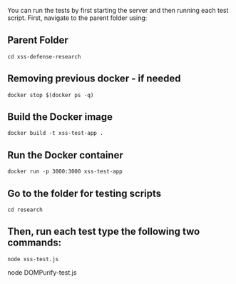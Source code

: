 You can run the tests by first starting the server and then running each test script. First, navigate to the parent folder using:

## Parent Folder
```
cd xss-defense-research 
```

## Removing previous docker - if needed
```
docker stop $(docker ps -q)
```
## Build the Docker image
```
docker build -t xss-test-app .
```
## Run the Docker container
```
docker run -p 3000:3000 xss-test-app
```
## Go to the folder for testing scripts
```
cd research 
```
## Then, run each test type the following two commands:
```
node xss-test.js
```
node DOMPurify-test.js
```


